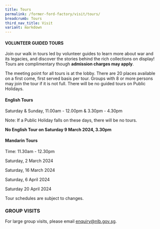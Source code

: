 ```yaml
---
title: Tours
permalink: /former-ford-factory/visit/tours/
breadcrumb: Tours
third_nav_title: Visit
variant: markdown
---
```

#### VOLUNTEER GUIDED TOURS

Join our walk in tours led by volunteer guides to learn more about war and its legacies, and discover the stories behind the rich collections on display!  Tours are complimentary though **admission charges may apply**.

The meeting point for all tours is at the lobby.  There are 20 places available on a first come, first served basis per tour.  Groups with 8 or more persons may join the tour if it is not full.  There will be no guided tours on Public Holidays.  

#### **English Tours**
Saturday & Sunday, 11.00am - 12.00pm 
& 3.30pm - 4.30pm

Note: If a Public Holiday falls on these days,
there will be no tours.

**No English Tour on Saturday 9 March 2024, 3.30pm**

#### **Mandarin Tours**
Time: 11.30am - 12.30pm

Saturday, 2 March 2024

Saturday, 16 March 2024

Saturday, 6 April 2024

Saturday 20 April 2024

Tour schedules are subject to changes.

### GROUP VISITS

For large group visits, please email enquiry@nlb.gov.sg.
